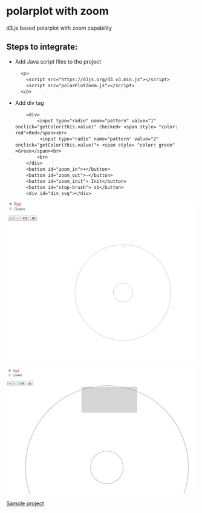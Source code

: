 # polarplot with zoom
d3.js based polarplot with zoom capability

## Steps to integrate:
* Add Java script files to the project

        <p>
          <script src="https://d3js.org/d3.v3.min.js"></script>
          <script src="polarPlotZoom.js"></script>
        </p>

* Add div tag

          <div>
              <input type="radio" name="pattern" value="1" onclick="getColor(this.value)" checked> <span style= "color: red">Red</span><br>
               <input type="radio" name="pattern" value="2" onclick="getColor(this.value)"> <span style= "color: green" >Green</span><br>
              <br>
          </div>
          <button id="zoom_in">+</button>
          <button id="zoom_out">-</button>
          <button id="zoom_init"> Init</button>
          <button id="stop-brush"> sb</button>
          <div id="div_svg"></div>

![Image](polarPlotBeforeZoomBrush.jpg)

![Image](polarPlotAfterZoomBrush.jpg)

[Sample project](https://codepen.io/bsrvasulu/pen/YjoBvN)
